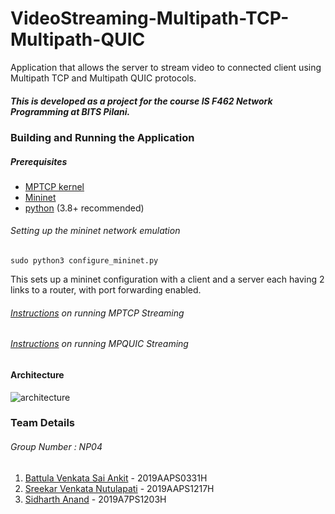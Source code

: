 # VideoStreaming-Multipath-TCP-Multipath-QUIC
Application that allows the server to stream video to connected client using Multipath TCP and Multipath QUIC protocols.

##### This is developed as a project for the course IS F462 Network Programming at BITS Pilani.

### Building and Running the Application

##### Prerequisites

- [MPTCP kernel](https://www.multipath-tcp.org/)
- [Mininet](http://mininet.org/)
- [python](https://www.python.org/) (3.8+ recommended)

###### Setting up the mininet network emulation

```sudo python3 configure_mininet.py ```

This sets up a mininet configuration with a client and a server each having 2 links to a router, with port forwarding enabled.

###### [Instructions](MPTCP/README.md) on running MPTCP Streaming
###### [Instructions](MPQUIC/README.md) on running MPQUIC Streaming

#### Architecture
![architecture](Screenshots/architecture.png)
### Team Details
###### Group Number : NP04
1. [Battula Venkata Sai Ankit](https://github.com/saiankit) - 2019AAPS0331H
2. [Sreekar Venkata Nutulapati](https://github.com/sreekarnv) - 2019AAPS1217H
3. [Sidharth Anand](https://github.com/sidharth-anand/) - 2019A7PS1203H
